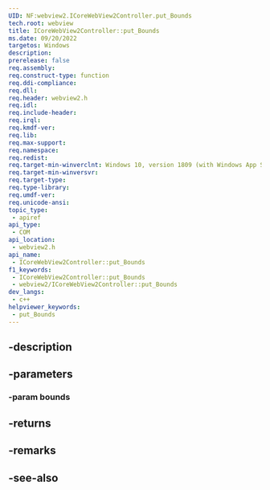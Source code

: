 ```yaml
---
UID: NF:webview2.ICoreWebView2Controller.put_Bounds
tech.root: webview
title: ICoreWebView2Controller::put_Bounds
ms.date: 09/20/2022
targetos: Windows
description: 
prerelease: false
req.assembly: 
req.construct-type: function
req.ddi-compliance: 
req.dll: 
req.header: webview2.h
req.idl: 
req.include-header: 
req.irql: 
req.kmdf-ver: 
req.lib: 
req.max-support: 
req.namespace: 
req.redist: 
req.target-min-winverclnt: Windows 10, version 1809 (with Windows App SDK 1.1 or later)
req.target-min-winversvr: 
req.target-type: 
req.type-library: 
req.umdf-ver: 
req.unicode-ansi: 
topic_type:
 - apiref
api_type:
 - COM
api_location:
 - webview2.h
api_name:
 - ICoreWebView2Controller::put_Bounds
f1_keywords:
 - ICoreWebView2Controller::put_Bounds
 - webview2/ICoreWebView2Controller::put_Bounds
dev_langs:
 - c++
helpviewer_keywords:
 - put_Bounds
---
```


## -description

## -parameters

### -param bounds

## -returns

## -remarks

## -see-also

